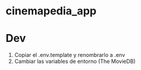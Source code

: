 # cinemapedia_app

# Dev

1. Copiar el .env.template y renombrarlo a .env
2. Cambiar las variables de entorno (The MovieDB)
